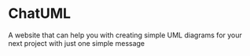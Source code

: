 # ChatUML
A website that can help you with creating simple UML diagrams for your next project with just one simple message
